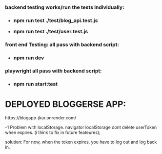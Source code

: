 <h3>backend testing works/run the tests individually:<h3>

- npm run test ./test/blog_api.test.js

- npm run test ./test/user.test.js

<h3>front end Testing: all pass with backend script:<h3>

- npm run dev

<h3>playwright all pass with backend script: <h3>

- npm run start:test


<h1>DEPLOYED BLOGGERSE APP:</h1>
https://blogapp-jkur.onrender.com/

-1 Problem with localStorage. 
navigator localStorage dont delete userToken when expires. (i think to fix in future feateures);

solution: For now, when the token expires, you have to log out and log back in.